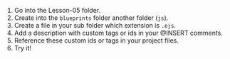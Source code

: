 1. Go into the Lesson-05 folder.
2. Create into the `blueprints` folder another folder (`js`).
3. Create a file in your sub folder which extension is `.ejs`. 
4. Add a description with custom tags or ids in your @INSERT comments.
5. Reference these custom ids or tags in your project files.
6. Try it!